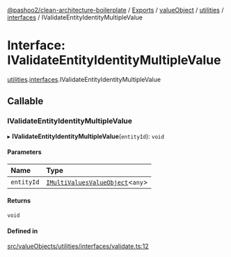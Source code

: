 [@pashoo2/clean-architecture-boilerplate](../README.md) / [Exports](../modules.md) / [valueObject](../modules/valueobject.md) / [utilities](../modules/valueobject.utilities.md) / [interfaces](../modules/valueobject.utilities.interfaces.md) / IValidateEntityIdentityMultipleValue

# Interface: IValidateEntityIdentityMultipleValue

[utilities](../modules/valueobject.utilities.md).[interfaces](../modules/valueobject.utilities.interfaces.md).IValidateEntityIdentityMultipleValue

## Callable

### IValidateEntityIdentityMultipleValue

▸ **IValidateEntityIdentityMultipleValue**(`entityId`): `void`

#### Parameters

| Name | Type |
| :------ | :------ |
| `entityId` | [`IMultiValuesValueObject`](valueobject.interfaces.imultivaluesvalueobject.md)<`any`\> |

#### Returns

`void`

#### Defined in

[src/valueObjects/utilities/interfaces/validate.ts:12](https://github.com/pashoo2/clean-architecture-boilerplate/blob/e82048b/src/valueObjects/utilities/interfaces/validate.ts#L12)
